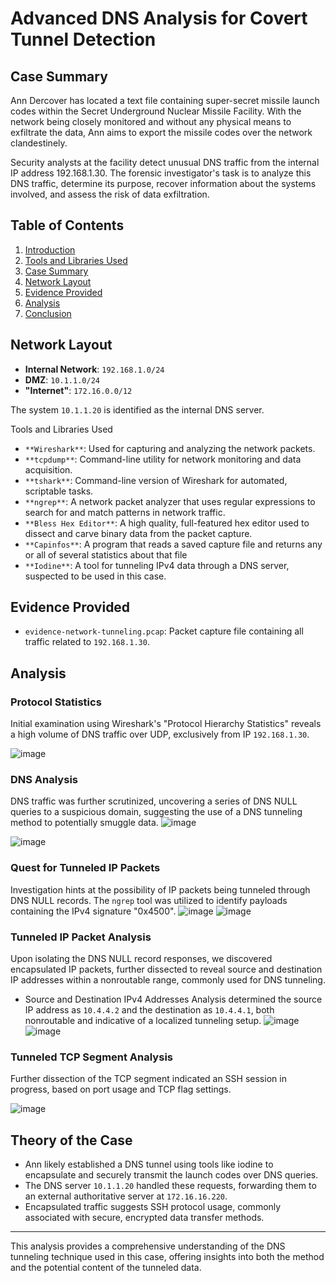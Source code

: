 # Advanced DNS Analysis for Covert Tunnel Detection

## Case Summary

Ann Dercover has located a text file containing super-secret missile launch codes within the Secret Underground Nuclear Missile Facility. With the network being closely monitored and without any physical means to exfiltrate the data, Ann aims to export the missile codes over the network clandestinely.

Security analysts at the facility detect unusual DNS traffic from the internal IP address 192.168.1.30. The forensic investigator's task is to analyze this DNS traffic, determine its purpose, recover information about the systems involved, and assess the risk of data exfiltration.

## Table of Contents
1. [Introduction](#introduction)
2. [Tools and Libraries Used](#tools-and-libraries-used)
3. [Case Summary](#case-summary)
4. [Network Layout](#network-layout)
5. [Evidence Provided](#evidence-provided)
6. [Analysis](#analysis)
7. [Conclusion](#conclusion-)

## Network Layout

- **Internal Network**: `192.168.1.0/24`
- **DMZ**: `10.1.1.0/24`
- **"Internet"**: `172.16.0.0/12`

The system `10.1.1.20` is identified as the internal DNS server.

Tools and Libraries Used
- `**Wireshark**`: Used for capturing and analyzing the network packets.
- `**tcpdump**`: Command-line utility for network monitoring and data acquisition.
- `**tshark**`: Command-line version of Wireshark for automated, scriptable tasks.
- `**ngrep**`: A network packet analyzer that uses regular expressions to search for and match patterns in network traffic.
- `**Bless Hex Editor**`: A high quality, full-featured hex editor used to dissect and carve binary data from the packet capture.
- `**Capinfos**`: A program that reads a saved capture file and returns any or all of several statistics about that file
- `**Iodine**`: A tool for tunneling IPv4 data through a DNS server, suspected to be used in this case.


## Evidence Provided

- `evidence-network-tunneling.pcap`: Packet capture file containing all traffic related to `192.168.1.30`.

## Analysis

### Protocol Statistics

Initial examination using Wireshark's "Protocol Hierarchy Statistics" reveals a high volume of DNS traffic over UDP, exclusively from IP `192.168.1.30`.

![image](https://github.com/anvithalolla/Advanced-DNS-Analysis/assets/55392153/2d94518f-9519-48c7-abae-3d0f01bb4c5e)

### DNS Analysis

DNS traffic was further scrutinized, uncovering a series of DNS NULL queries to a suspicious domain, suggesting the use of a DNS tunneling method to potentially smuggle data.
![image](https://github.com/anvithalolla/Advanced-DNS-Analysis/assets/55392153/8577fae4-9611-4d7f-a643-2d6c3e5c65d0)

![image](https://github.com/anvithalolla/Advanced-DNS-Analysis/assets/55392153/fb4cff87-da86-4f5c-a131-448b06677c3e)

### Quest for Tunneled IP Packets

Investigation hints at the possibility of IP packets being tunneled through DNS NULL records. The `ngrep` tool was utilized to identify payloads containing the IPv4 signature "0x4500".
![image](https://github.com/anvithalolla/Advanced-DNS-Analysis/assets/55392153/3adce9ba-6f4b-4588-b28c-4a03eae675a9)
![image](https://github.com/anvithalolla/Advanced-DNS-Analysis/assets/55392153/78857416-f086-440b-b357-25952bcd60e9)

### Tunneled IP Packet Analysis

Upon isolating the DNS NULL record responses, we discovered encapsulated IP packets, further dissected to reveal source and destination IP addresses within a nonroutable range, commonly used for DNS tunneling.
-	Source and Destination IPv4 Addresses
Analysis determined the source IP address as `10.4.4.2` and the destination as `10.4.4.1`, both nonroutable and indicative of a localized tunneling setup.
![image](https://github.com/anvithalolla/Advanced-DNS-Analysis/assets/55392153/47f8fbb9-c1a8-4450-b2d4-e5e2fe848b99)
![image](https://github.com/anvithalolla/Advanced-DNS-Analysis/assets/55392153/c455a466-643b-4831-af4c-7324170da932)

### Tunneled TCP Segment Analysis
Further dissection of the TCP segment indicated an SSH session in progress, based on port usage and TCP flag settings.

![image](https://github.com/anvithalolla/Advanced-DNS-Analysis/assets/55392153/4732e8a2-7934-468d-b7fb-73d2e26869d9)

## Theory of the Case

- Ann likely established a DNS tunnel using tools like iodine to encapsulate and securely transmit the launch codes over DNS queries.
- The DNS server `10.1.1.20` handled these requests, forwarding them to an external authoritative server at `172.16.16.220`.
- Encapsulated traffic suggests SSH protocol usage, commonly associated with secure, encrypted data transfer methods.

---

This analysis provides a comprehensive understanding of the DNS tunneling technique used in this case, offering insights into both the method and the potential content of the tunneled data.
